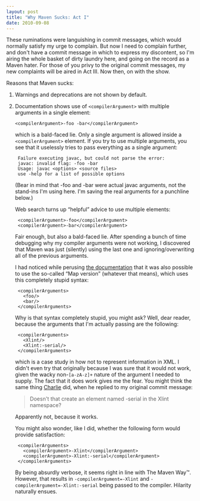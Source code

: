 ```yaml
---
layout: post
title: "Why Maven Sucks: Act I"
date: 2010-09-08
---
```


These ruminations were languishing in commit messages, which would normally
satisfy my urge to complain. But now I need to complain further, and don't have
a commit message in which to express my discontent, so I'm airing the whole
basket of dirty laundry here, and going on the record as a Maven hater. For
those of you privy to the original commit messages, my new complaints will be
aired in Act III. Now then, on with the show.

Reasons that Maven sucks:

1. Warnings and deprecations are not shown by default.

2. Documentation shows use of `<compilerArgument>` with multiple arguments in a
single element:

    `<compilerArgument>-foo -bar</compilerArgument>`

    which is a bald-faced lie. Only a single argument is allowed inside a
    `<compilerArgument>` element. If you try to use multiple arguments, you see
    that it uselessly tries to pass everything as a single argument:

        Failure executing javac, but could not parse the error:
        javac: invalid flag: -foo -bar
        Usage: javac <options> <source files>
        use -help for a list of possible options

    (Bear in mind that -foo and -bar were actual javac arguments, not the stand-ins
    I'm using here. I'm saving the real arguments for a punchline below.)

    Web search turns up “helpful” advice to use multiple elements:

        <compilerArgument>-foo</compilerArgument>
        <compilerArgument>-bar</compilerArgument>

    Fair enough, but also a bald-faced lie. After spending a bunch of time
    debugging why my compiler arguments were not working, I discovered that Maven
    was just (silently) using the last one and ignoring/overwriting all of the
    previous arguments.

    I had noticed while perusing [the documentation] that it was also possible to
    use the so-called “Map version” (whatever that means), which uses this
    completely stupid syntax:

        <compilerArguments>
          <foo/>
          <bar/>
        </compilerArguments>

    Why is that syntax completely stupid, you might ask? Well, dear reader, because
    the arguments that I'm actually passing are the following:

        <compilerArguments>
          <Xlint/>
          <Xlint:-serial/>
        </compilerArguments>

    which is a case study in how not to represent information in XML. I didn't even
    try that originally because I was sure that it would not work, given the wacky
    non-`[a-zA-z]+` nature of the argument I needed to supply. The fact that it
    does work gives me the fear. You might think the same thing [Charlie] did, when
    he replied to my original commit message:

    > Doesn't that create an element named -serial in the Xlint namespace?

    Apparently not, because it works.

    You might also wonder, like I did, whether the following form would provide
    satisfaction:

        <compilerArguments>
          <compilerArgument>-Xlint</compilerArgument>
          <compilerArgument>-Xlint:-serial</compilerArgument>
        </compilerArguments>

    By being absurdly verbose, it seems right in line with The Maven Way&trade;.
    However, that results in `-compilerArgument=-Xlint` and
    `-compilerArgument=-Xlint:-serial` being passed to the compiler. Hilarity
    naturally ensues.

[the documentation]: http://maven.apache.org/plugins/maven-compiler-plugin/examples/pass-compiler-arguments.html
[Charlie]: http://bungleton.com/
